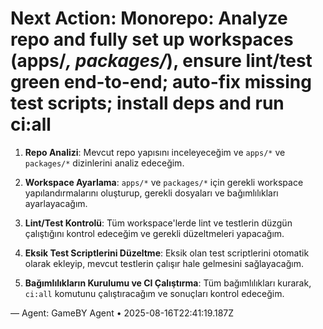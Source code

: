 # Next Action: Monorepo: Analyze repo and fully set up workspaces (apps/*, packages/*), ensure lint/test green end-to-end; auto-fix missing test scripts; install deps and run ci:all

1. **Repo Analizi**: Mevcut repo yapısını inceleyeceğim ve `apps/*` ve `packages/*` dizinlerini analiz edeceğim. 

2. **Workspace Ayarlama**: `apps/*` ve `packages/*` için gerekli workspace yapılandırmalarını oluşturup, gerekli dosyaları ve bağımlılıkları ayarlayacağım.

3. **Lint/Test Kontrolü**: Tüm workspace'lerde lint ve testlerin düzgün çalıştığını kontrol edeceğim ve gerekli düzeltmeleri yapacağım.

4. **Eksik Test Scriptlerini Düzeltme**: Eksik olan test scriptlerini otomatik olarak ekleyip, mevcut testlerin çalışır hale gelmesini sağlayacağım.

5. **Bağımlılıkların Kurulumu ve CI Çalıştırma**: Tüm bağımlılıkları kurarak, `ci:all` komutunu çalıştıracağım ve sonuçları kontrol edeceğim.

— Agent: GameBY Agent • 2025-08-16T22:41:19.187Z
